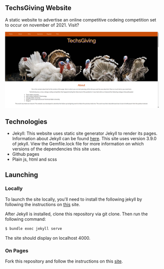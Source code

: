 ## TechsGiving Website
A static website to advertise an online competitive codeing competition set to 
occur on november of 2021. Visit?

![website](/webpage.png)

## Technologies

* Jekyll: This website uses static site generator Jekyll to render its pages. 
  Information about Jekyll can be found [here](https://jekyllrb.com/). 
  This site uses version 3.9.0 of jekyll. View the Gemfile.lock file for more
  information on which versions of the dependencies this site uses.
* Github pages
* Plain js, html and scss

## Launching

### Locally

To launch the site locally, you'll need to install the following jekyll by 
following the instructions on [this](https://jekyllrb.com/docs/step-by-step/01-setup/)
site.

After Jekyll is installed, clone this repository via git clone. Then run 
the following command:
```bash
$ bundle exec jekyll serve
```

The site should display on localhost 4000.

### On Pages

Fork this repository and follow the instructions on this [site](https://docs.github.com/en/pages/getting-started-with-github-pages/creating-a-github-pages-site#creating-your-site).



